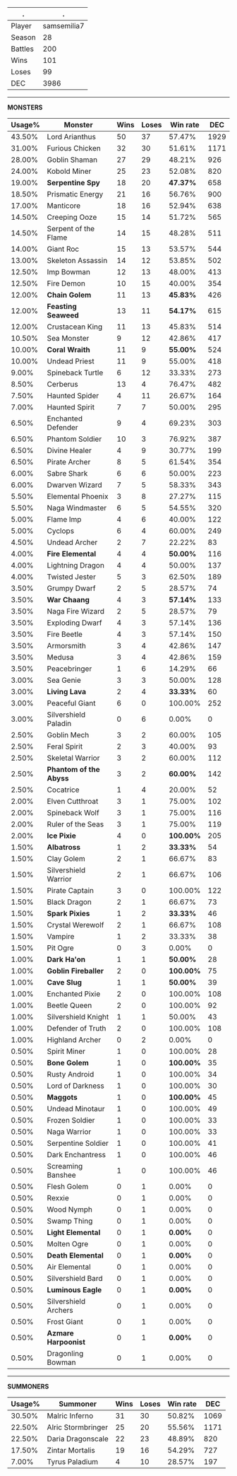 .|.
|-|-
Player|samsemilia7
Season|28
Battles|200
Wins|101
Loses|99
DEC|3986

---
**MONSTERS**

Usage%|Monster|Wins|Loses|Win rate|DEC|
-|-|-|-|-|-|
43.50%|Lord Arianthus|50|37|57.47%|1929|
31.00%|Furious Chicken|32|30|51.61%|1171|
28.00%|Goblin Shaman|27|29|48.21%|926|
24.00%|Kobold Miner|25|23|52.08%|820|
19.00%|**Serpentine Spy**|18|20|**47.37%**|658|
18.50%|Prismatic Energy|21|16|56.76%|900|
17.00%|Manticore|18|16|52.94%|638|
14.50%|Creeping Ooze|15|14|51.72%|565|
14.50%|Serpent of the Flame|14|15|48.28%|511|
14.00%|Giant Roc|15|13|53.57%|544|
13.00%|Skeleton Assassin|14|12|53.85%|502|
12.50%|Imp Bowman|12|13|48.00%|413|
12.50%|Fire Demon|10|15|40.00%|354|
12.00%|**Chain Golem**|11|13|**45.83%**|426|
12.00%|**Feasting Seaweed**|13|11|**54.17%**|615|
12.00%|Crustacean King|11|13|45.83%|514|
10.50%|Sea Monster|9|12|42.86%|417|
10.00%|**Coral Wraith**|11|9|**55.00%**|524|
10.00%|Undead Priest|11|9|55.00%|418|
9.00%|Spineback Turtle|6|12|33.33%|273|
8.50%|Cerberus|13|4|76.47%|482|
7.50%|Haunted Spider|4|11|26.67%|164|
7.00%|Haunted Spirit|7|7|50.00%|295|
6.50%|Enchanted Defender|9|4|69.23%|303|
6.50%|Phantom Soldier|10|3|76.92%|387|
6.50%|Divine Healer|4|9|30.77%|199|
6.50%|Pirate Archer|8|5|61.54%|354|
6.00%|Sabre Shark|6|6|50.00%|223|
6.00%|Dwarven Wizard|7|5|58.33%|343|
5.50%|Elemental Phoenix|3|8|27.27%|115|
5.50%|Naga Windmaster|6|5|54.55%|320|
5.00%|Flame Imp|4|6|40.00%|122|
5.00%|Cyclops|6|4|60.00%|249|
4.50%|Undead Archer|2|7|22.22%|83|
4.00%|**Fire Elemental**|4|4|**50.00%**|116|
4.00%|Lightning Dragon|4|4|50.00%|137|
4.00%|Twisted Jester|5|3|62.50%|189|
3.50%|Grumpy Dwarf|2|5|28.57%|74|
3.50%|**War Chaang**|4|3|**57.14%**|133|
3.50%|Naga Fire Wizard|2|5|28.57%|79|
3.50%|Exploding Dwarf|4|3|57.14%|136|
3.50%|Fire Beetle|4|3|57.14%|150|
3.50%|Armorsmith|3|4|42.86%|147|
3.50%|Medusa|3|4|42.86%|159|
3.50%|Peacebringer|1|6|14.29%|66|
3.00%|Sea Genie|3|3|50.00%|128|
3.00%|**Living Lava**|2|4|**33.33%**|60|
3.00%|Peaceful Giant|6|0|100.00%|252|
3.00%|Silvershield Paladin|0|6|0.00%|0|
2.50%|Goblin Mech|3|2|60.00%|105|
2.50%|Feral Spirit|2|3|40.00%|93|
2.50%|Skeletal Warrior|3|2|60.00%|112|
2.50%|**Phantom of the Abyss**|3|2|**60.00%**|142|
2.50%|Cocatrice|1|4|20.00%|52|
2.00%|Elven Cutthroat|3|1|75.00%|102|
2.00%|Spineback Wolf|3|1|75.00%|116|
2.00%|Ruler of the Seas|3|1|75.00%|119|
2.00%|**Ice Pixie**|4|0|**100.00%**|205|
1.50%|**Albatross**|1|2|**33.33%**|54|
1.50%|Clay Golem|2|1|66.67%|83|
1.50%|Silvershield Warrior|2|1|66.67%|106|
1.50%|Pirate Captain|3|0|100.00%|122|
1.50%|Black Dragon|2|1|66.67%|73|
1.50%|**Spark Pixies**|1|2|**33.33%**|46|
1.50%|Crystal Werewolf|2|1|66.67%|108|
1.50%|Vampire|1|2|33.33%|38|
1.50%|Pit Ogre|0|3|0.00%|0|
1.00%|**Dark Ha'on**|1|1|**50.00%**|28|
1.00%|**Goblin Fireballer**|2|0|**100.00%**|75|
1.00%|**Cave Slug**|1|1|**50.00%**|39|
1.00%|Enchanted Pixie|2|0|100.00%|108|
1.00%|Beetle Queen|2|0|100.00%|92|
1.00%|Silvershield Knight|1|1|50.00%|43|
1.00%|Defender of Truth|2|0|100.00%|108|
1.00%|Highland Archer|0|2|0.00%|0|
0.50%|Spirit Miner|1|0|100.00%|28|
0.50%|**Bone Golem**|1|0|**100.00%**|35|
0.50%|Rusty Android|1|0|100.00%|34|
0.50%|Lord of Darkness|1|0|100.00%|30|
0.50%|**Maggots**|1|0|**100.00%**|45|
0.50%|Undead Minotaur|1|0|100.00%|49|
0.50%|Frozen Soldier|1|0|100.00%|33|
0.50%|Naga Warrior|1|0|100.00%|33|
0.50%|Serpentine Soldier|1|0|100.00%|41|
0.50%|Dark Enchantress|1|0|100.00%|46|
0.50%|Screaming Banshee|1|0|100.00%|46|
0.50%|Flesh Golem|0|1|0.00%|0|
0.50%|Rexxie|0|1|0.00%|0|
0.50%|Wood Nymph|0|1|0.00%|0|
0.50%|Swamp Thing|0|1|0.00%|0|
0.50%|**Light Elemental**|0|1|**0.00%**|0|
0.50%|Molten Ogre|0|1|0.00%|0|
0.50%|**Death Elemental**|0|1|**0.00%**|0|
0.50%|Air Elemental|0|1|0.00%|0|
0.50%|Silvershield Bard|0|1|0.00%|0|
0.50%|**Luminous Eagle**|0|1|**0.00%**|0|
0.50%|Silvershield Archers|0|1|0.00%|0|
0.50%|Frost Giant|0|1|0.00%|0|
0.50%|**Azmare Harpoonist**|0|1|**0.00%**|0|
0.50%|Dragonling Bowman|0|1|0.00%|0|

---
**SUMMONERS**

Usage%|Summoner|Wins|Loses|Win rate|DEC|
-|-|-|-|-|-|
30.50%|Malric Inferno|31|30|50.82%|1069|
22.50%|Alric Stormbringer|25|20|55.56%|1171|
22.50%|Daria Dragonscale|22|23|48.89%|820|
17.50%|Zintar Mortalis|19|16|54.29%|727|
7.00%|Tyrus Paladium|4|10|28.57%|197|
